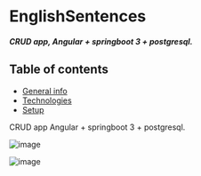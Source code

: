 # EnglishSentences

##### CRUD app, Angular + springboot 3 + postgresql.

## Table of contents
* [General info](#general-info)
* [Technologies](#technologies)
* [Setup](#setup)

CRUD app 
Angular + springboot 3 + postgresql.

![image](https://user-images.githubusercontent.com/80157748/224550411-4b913aa0-01ea-431c-85d7-f008cbfe166d.png)


![image](https://user-images.githubusercontent.com/80157748/224550276-01830499-ae93-459b-a792-5b7d94e3ebac.png)
